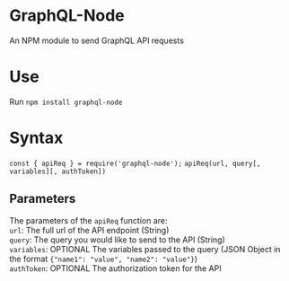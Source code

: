 # GraphQL-Node
 An NPM module to send GraphQL API requests
# Use
 Run `npm install graphql-node`
# Syntax
 `const { apiReq } = require('graphql-node');`
 `apiReq(url, query[, variables][, authToken])`
## Parameters
 The parameters of the `apiReq` function are:
 <br> `url`: The full url of the API endpoint (String)<br>
 `query`: The query you would like to send to the API (String)<br>
 `variables`: OPTIONAL The variables passed to the query (JSON Object in the format `{"name1": "value", "name2": "value"}`)<br>
 `authToken`: OPTIONAL The authorization token for the API
 